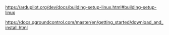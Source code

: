  https://ardupilot.org/dev/docs/building-setup-linux.html#building-setup-linux

 https://docs.qgroundcontrol.com/master/en/getting_started/download_and_install.html